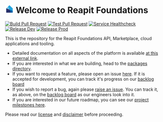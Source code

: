 # <img src="./packages/marketplace/public/logo.svg" height="28px"> Welcome to Reapit Foundations

[![Build Pull Request](https://github.com/reapit/foundations/actions/workflows/build-pr.yml/badge.svg)](https://github.com/reapit/foundations/actions/workflows/build-pr.yml)
[![Test Pull Request](https://github.com/reapit/foundations/actions/workflows/test-pr.yml/badge.svg)](https://github.com/reapit/foundations/actions/workflows/test-pr.yml)
[![Service Healthcheck](https://github.com/reapit/foundations/actions/workflows/healthcheck.yml/badge.svg)](https://github.com/reapit/foundations/actions/workflows/healthcheck.yml)
[![Release Dev](https://github.com/reapit/foundations/actions/workflows/release-dev.yml/badge.svg)](https://github.com/reapit/foundations/actions/workflows/release-dev.yml)
[![Release Prod](https://github.com/reapit/foundations/actions/workflows/release-prod.yml/badge.svg)](https://github.com/reapit/foundations/actions/workflows/release-prod.yml)

This is the repository for the Reapit Foundations API, Marketplace, cloud applications and tooling.

- Detailed documentation on all aspects of the platform is available [at this external link](https://foundations-documentation.reapit.cloud).
- If you are interested in what we are building, head to the [packages directory](https://github.com/reapit/foundations/tree/master/packages).
- If you want to request a feature, please open an issue [here](https://github.com/reapit/foundations/issues/new?assignees=&labels=feature-request%2C+needs-triage&template=feature_request.md&title=). If it is accepted for development, you can track it's progress on our [backlog board](https://github.com/reapit/foundations/projects/6)
- If you wish to report a bug, again please [raise an issue](https://github.com/reapit/foundations/issues/new?assignees=&labels=bug%2C+needs-triage&template=bug_report.md&title=). You can track it, as above, on the [backlog board](https://github.com/reapit/foundations/projects/6) as our engineers look into it.
- If you are interested in our future roadmap, you can see our [project milestones here](https://github.com/reapit/foundations/milestones?direction=asc&sort=due_date&state=open).

Please read our [license](./LICENSE.md) and [disclaimer](./DISCLAIMER.md) before proceeding.
